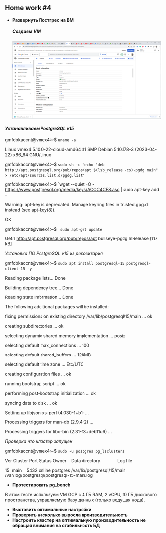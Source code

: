 ## Home work #4

- **Развернуть Постгрес на ВМ**
  ##### *Создаем VM*
  ![CreateVM](img/hw4_createVM.png)

#### *Устанавливаем PostgreSQL v15*

gmfcbkaccnt@vmex4:~$ `uname -a`

Linux vmex4 5.10.0-22-cloud-amd64 #1 SMP Debian 5.10.178-3 (2023-04-22) x86_64 GNU/Linux

gmfcbkaccnt@vmex4:~$ `sudo sh -c 'echo "deb http://apt.postgresql.org/pub/repos/apt $(lsb_release -cs)-pgdg main" > /etc/apt/sources.list.d/pgdg.list' `

gmfcbkaccnt@vmex4:~$ `wget --quiet -O - https://www.postgresql.org/media/keys/ACCC4CF8.asc | sudo apt-key add - 

Warning: apt-key is deprecated. Manage keyring files in trusted.gpg.d instead (see apt-key(8)).

OK

gmfcbkaccnt@vmex4:~$  ` sudo apt-get update`

Get:1 http://apt.postgresql.org/pub/repos/apt bullseye-pgdg InRelease [117 kB]

 
*Установка ПО PostgreSQL v15 из репозитария*

gmfcbkaccnt@vmex4:~$ `sudo apt install postgresql-15 postgresql-client-15 -y`

Reading package lists... Done

Building dependency tree... Done

Reading state information... Done

The following additional packages will be installed:

fixing permissions on existing directory /var/lib/postgresql/15/main ... ok

creating subdirectories ... ok

selecting dynamic shared memory implementation ... posix

selecting default max_connections ... 100

selecting default shared_buffers ... 128MB

selecting default time zone ... Etc/UTC

creating configuration files ... ok

running bootstrap script ... ok

performing post-bootstrap initialization ... ok

syncing data to disk ... ok

Setting up libjson-xs-perl (4.030-1+b1) ...

Processing triggers for man-db (2.9.4-2) ...

Processing triggers for libc-bin (2.31-13+deb11u6) ...

*Проверка что кластер запущен*

gmfcbkaccnt@vmex4:~$ `sudo -u postgres pg_lsclusters`

Ver Cluster Port Status Owner    Data directory              Log file

15  main    5432 online postgres /var/lib/postgresql/15/main /var/log/postgresql/postgresql-15-main.log

- **Протестировать pg_bench**

В этом тесте используем VM GCP c 4 ГБ RAM, 2 vCPU, 10 ГБ дискового пространства, управляемую базу данных (только ведущая нода). 

- **Выставить оптимальные настройки**
- **Проверить насколько выросла производительность**
- **Настроить кластер на оптимальную производительность не обращая внимания на стабильность БД**



